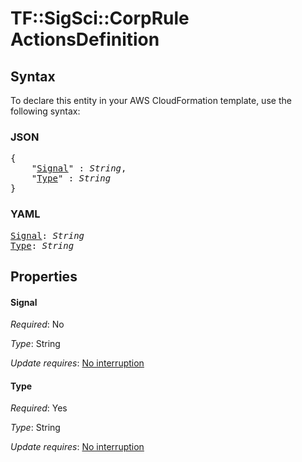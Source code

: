 # TF::SigSci::CorpRule ActionsDefinition

## Syntax

To declare this entity in your AWS CloudFormation template, use the following syntax:

### JSON

<pre>
{
    "<a href="#signal" title="Signal">Signal</a>" : <i>String</i>,
    "<a href="#type" title="Type">Type</a>" : <i>String</i>
}
</pre>

### YAML

<pre>
<a href="#signal" title="Signal">Signal</a>: <i>String</i>
<a href="#type" title="Type">Type</a>: <i>String</i>
</pre>

## Properties

#### Signal

_Required_: No

_Type_: String

_Update requires_: [No interruption](https://docs.aws.amazon.com/AWSCloudFormation/latest/UserGuide/using-cfn-updating-stacks-update-behaviors.html#update-no-interrupt)

#### Type

_Required_: Yes

_Type_: String

_Update requires_: [No interruption](https://docs.aws.amazon.com/AWSCloudFormation/latest/UserGuide/using-cfn-updating-stacks-update-behaviors.html#update-no-interrupt)

